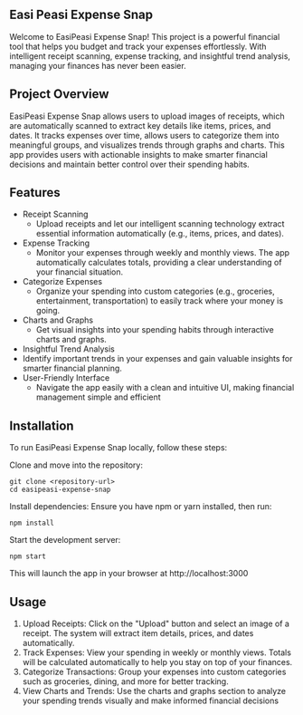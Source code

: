 ## Easi Peasi Expense Snap

Welcome to EasiPeasi Expense Snap! This project is a powerful financial tool that helps you budget and track your expenses effortlessly. With intelligent receipt scanning, expense tracking, and insightful trend analysis, managing your finances has never been easier.

## Project Overview

EasiPeasi Expense Snap allows users to upload images of receipts, which are automatically scanned to extract key details like items, prices, and dates. It tracks expenses over time, allows users to categorize them into meaningful groups, and visualizes trends through graphs and charts. This app provides users with actionable insights to make smarter financial decisions and maintain better control over their spending habits.

## Features

* Receipt Scanning
  * Upload receipts and let our intelligent scanning technology extract essential information automatically (e.g., items, prices, and dates).
* Expense Tracking
  * Monitor your expenses through weekly and monthly views. The app automatically calculates totals, providing a clear understanding of your financial situation.
* Categorize Expenses
  * Organize your spending into custom categories (e.g., groceries, entertainment, transportation) to easily track where your money is going.
* Charts and Graphs
  * Get visual insights into your spending habits through interactive charts and graphs.
* Insightful Trend Analysis
* Identify important trends in your expenses and gain valuable insights for smarter financial planning.
* User-Friendly Interface
  * Navigate the app easily with a clean and intuitive UI, making financial management simple and efficient

## Installation

To run EasiPeasi Expense Snap locally, follow these steps:

Clone and move into the repository:
```
git clone <repository-url>
cd easipeasi-expense-snap
```
Install dependencies: Ensure you have npm or yarn installed, then run:
```
npm install
```
Start the development server:
```
npm start
```
This will launch the app in your browser at http://localhost:3000

## Usage

1. Upload Receipts:
Click on the "Upload" button and select an image of a receipt. The system will extract item details, prices, and dates automatically.
2. Track Expenses:
View your spending in weekly or monthly views. Totals will be calculated automatically to help you stay on top of your finances.
3. Categorize Transactions:
Group your expenses into custom categories such as groceries, dining, and more for better tracking.
4. View Charts and Trends:
Use the charts and graphs section to analyze your spending trends visually and make informed financial decisions
